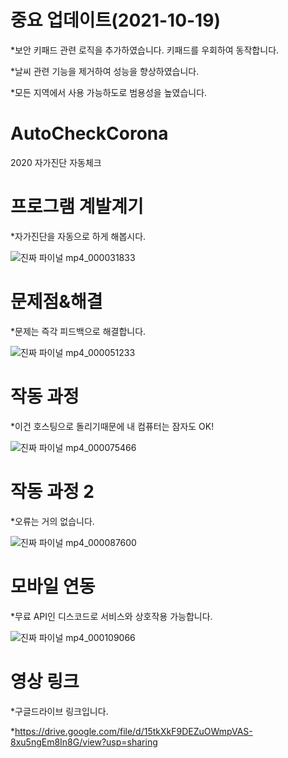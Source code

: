 # 중요 업데이트(2021-10-19)
 *보안 키패드 관련 로직을 추가하였습니다. 키패드를 우회하여 동작합니다.
 
 *날씨 관련 기능을 제거하여 성능을 향상하였습니다.
 
 *모든 지역에서 사용 가능하도로 범용성을 높였습니다.

# AutoCheckCorona
2020 자가진단 자동체크

# 프로그램 계발계기
 *자가진단을 자동으로 하게 해봅시다.

![진짜 파이널 mp4_000031833](https://user-images.githubusercontent.com/61714078/132454244-37af478b-cf39-4de8-963e-e43ab937f23b.png)

# 문제점&해결
 *문제는 즉각 피드백으로 해결합니다.

![진짜 파이널 mp4_000051233](https://user-images.githubusercontent.com/61714078/132454373-2143100a-a1c4-462b-af5e-d94f2ee1c9ac.png)


# 작동 과정
 *이건 호스팅으로 돌리기때문에 내 컴퓨터는 잠자도 OK!

![진짜 파이널 mp4_000075466](https://user-images.githubusercontent.com/61714078/132454410-86c32a34-02ff-4dab-b98e-85c69b6d7560.png)

# 작동 과정 2
 *오류는 거의 없습니다.

![진짜 파이널 mp4_000087600](https://user-images.githubusercontent.com/61714078/132454444-3ddd8684-b52e-4cd2-9856-c7bb90b0bf2b.png)

# 모바일 연동
 *무료 API인 디스코드로 서비스와 상호작용 가능합니다.

![진짜 파이널 mp4_000109066](https://user-images.githubusercontent.com/61714078/132454466-30fcc996-7464-445f-bf1e-0c1f57bd0474.png)

# 영상 링크
 *구글드라이브 링크입니다.

*https://drive.google.com/file/d/15tkXkF9DEZuOWmpVAS-8xu5ngEm8In8G/view?usp=sharing

